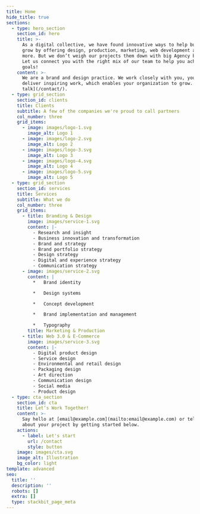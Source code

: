 ```yaml
---
title: Home
hide_title: true
sections:
  - type: hero_section
    section_id: hero
    title: >-
      As a digital collective, we have found innovative ways to help businesses
      grow by offering design, production, marketing, web development and much
      more. But we don’t weigh our projects them down with big Agency budgets.
      Let us connect you with the right mix of our team to help you achieve your
      goals!
    content: >-
      We are a brand and design practice. We work closely with you, your team to
      deliver inspiring work, which enables your organization to grow. [Let's
      talk](/contact/).
  - type: grid_section
    section_id: clients
    title: Clients
    subtitle: A few of the companies we're proud to call partners
    col_number: three
    grid_items:
      - image: images/logo-1.svg
        image_alt: Logo 1
      - image: images/logo-2.svg
        image_alt: Logo 2
      - image: images/logo-3.svg
        image_alt: Logo 3
      - image: images/logo-4.svg
        image_alt: Logo 4
      - image: images/logo-5.svg
        image_alt: Logo 5
  - type: grid_section
    section_id: services
    title: Services
    subtitle: What we do
    col_number: three
    grid_items:
      - title: Branding & Design
        image: images/service-1.svg
        content: |-
          - Research and insight
          - Business innovation and transformation
          - Brand and strategy
          - Brand portfolio strategy
          - Design strategy
          - Digital and experience strategy
          - Communication strategy
      - image: images/service-2.svg
        content: |
          *   Brand identity

          *   Design systems

          *   Concept development

          *   Brand implementation and management

          *   Typography
        title: Marketing & Production
      - title: Web 3.0 & E-Commerce
        image: images/service-3.svg
        content: |-
          - Digital product design
          - Service design
          - Environmental and retail design
          - Packaging design
          - Art direction
          - Communication design
          - Social media
          - Product design
  - type: cta_section
    section_id: cta
    title: Let’s Work Together!
    content: >-
      Say hello at [email@example.com](mailto:email@example.com) or tell us more
      about your project by getting started below.
    actions:
      - label: Let's start
        url: /contact
        style: button
    image: images/cta.svg
    image_alt: Illustration
    bg_color: light
template: advanced
seo:
  title: ''
  description: ''
  robots: []
  extra: []
  type: stackbit_page_meta
---
```

